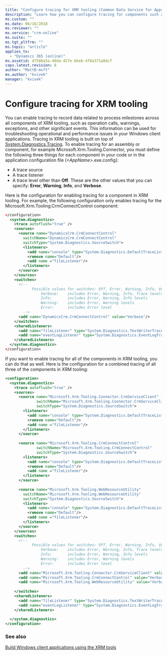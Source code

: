 ```yaml
---
title: "Configure tracing for XRM tooling (Common Data Service for Apps)| Microsoft Docs"
description: "Learn how you can configure tracing for components such as operation calls, warnings, exceptions, and other significant events in XRM Tooling"
ms.custom: ""
ms.date: 06/16/2018
ms.reviewer: ""
ms.service: "crm-online"
ms.suite: ""
ms.tgt_pltfrm: ""
ms.topic: "article"
applies_to: 
  - "Dynamics 365 (online)"
ms.assetid: d7586a5a-40da-427e-bbeb-4f8a371a8dcf
caps.latest.revision: 8
author: "MattB-msft"
ms.author: "kvivek"
manager: "kvivek"
---
```

# Configure tracing for XRM tooling

You can enable tracing to record data related to process milestones across all components of XRM tooling, such as operation calls, warnings, exceptions, and other significant events. This information can be used for troubleshooting operational and performance issues in your Windows client applications. Tracing in XRM tooling is built on top of [System.Diagnostics.Tracing](/dotnet/api/system.diagnostics.tracing). To enable tracing for an assembly or component, for example Microsoft.Xrm.Tooling.Connector, you must define the following three things for each component in your code or in the application configuration file (*\<AppName>*.exe.config):  
  
- A trace source  
- A trace listener  
- A trace level other than **Off**. These are the other values that you can specify: **Error**, **Warning**, **Info**, and **Verbose**.  
  
 Here is the configuration for enabling tracing for a component in XRM tooling. For example, the following configuration only enables tracing for the Microsoft.Xrm.Tooling.CrmConnectControl component:  
  
```xml  
</configuration>  
  <system.diagnostics>  
    <trace autoflush="true" />  
    <sources>  
      <source name="DynamicsCrm.CrmConnectControl"  
        switchName="DynamicsCrm.CrmConnectControl"  
        switchType="System.Diagnostics.SourceSwitch">  
        <listeners>  
          <add name="console" type="System.Diagnostics.DefaultTraceListener" />  
          <remove name="Default"/>  
          <add name ="fileListener"/>  
        </listeners>  
      </source>  
    </sources>  
    <switches>  
      <!--   
            Possible values for switches: Off, Error, Warning, Info, Verbose  
                Verbose:    includes Error, Warning, Info, Trace levels  
                Info:       includes Error, Warning, Info levels  
                Warning:    includes Error, Warning levels  
                Error:      includes Error level  
        -->  
      <add name="DynamicsCrm.CrmConnectControl" value="Verbose"/>  
    </switches>  
    <sharedListeners>  
      <add name="fileListener" type="System.Diagnostics.TextWriterTraceListener" initializeData="XRMLoginControl.log"/>  
      <add name="eventLogListener" type="System.Diagnostics.EventLogTraceListener" initializeData="XRMLogin"/>  
    </sharedListeners>  
  </system.diagnostics>  
</configuration>  
```  
  
If you want to enable tracing for all of the components in XRM tooling, you can do that as well. Here is the configuration for a combined tracing of all three of the components in XRM tooling:  
  
```xml  
<configuration>  
  <system.diagnostics>  
    <trace autoflush="true" />  
    <sources>  
      <source name="Microsoft.Xrm.Tooling.Connector.CrmServiceClient"  
              switchName="Microsoft.Xrm.Tooling.Connector.CrmServiceClient"  
              switchType="System.Diagnostics.SourceSwitch">  
        <listeners>  
          <add name="console" type="System.Diagnostics.DefaultTraceListener" />  
          <remove name="Default"/>  
          <add name ="fileListener"/>  
        </listeners>  
      </source>  
  
      <source name="Microsoft.Xrm.Tooling.CrmConnectControl"  
              switchName="Microsoft.Xrm.Tooling.CrmConnectControl"  
              switchType="System.Diagnostics.SourceSwitch">  
        <listeners>  
          <add name="console" type="System.Diagnostics.DefaultTraceListener" />  
          <remove name="Default"/>  
          <add name ="fileListener"/>  
        </listeners>  
      </source>  
  
      <source name="Microsoft.Xrm.Tooling.WebResourceUtility"  
        switchName="Microsoft.Xrm.Tooling.WebResourceUtility"  
        switchType="System.Diagnostics.SourceSwitch">  
        <listeners>  
          <add name="console" type="System.Diagnostics.DefaultTraceListener" />  
          <remove name="Default"/>  
          <add name ="fileListener"/>  
        </listeners>  
      </source>  
    </sources>  
    <switches>  
      <!--   
            Possible values for switches: Off, Error, Warning, Info, Verbose  
                Verbose:    includes Error, Warning, Info, Trace levels  
                Info:       includes Error, Warning, Info levels  
                Warning:    includes Error, Warning levels  
                Error:      includes Error level  
        -->  
      <add name="Microsoft.Xrm.Tooling.Connector.CrmServiceClient" value="Verbose" />  
      <add name="Microsoft.Xrm.Tooling.CrmConnectControl" value="Verbose"/>  
      <add name="Microsoft.Xrm.Tooling.WebResourceUtility" value="Verbose" />  
  
    </switches>  
    <sharedListeners>  
      <add name="fileListener" type="System.Diagnostics.TextWriterTraceListener" initializeData="XRMToolingLogs.log"/>        
      <add name="eventLogListener" type="System.Diagnostics.EventLogTraceListener" initializeData="XRMTooling" />  
    </sharedListeners>  
  
  </system.diagnostics>  
</configuration>  
```  
  
### See also

[Build Windows client applications using the XRM tools](build-windows-client-applications-xrm-tools.md)

